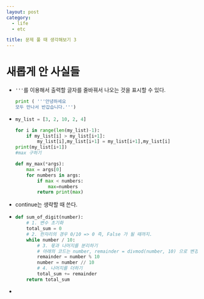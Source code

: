 ```yaml
---
layout: post
category: 
  - life
  - etc

title: 문제 풀 때 생각해보기 3
---
```


# 새롭게 안 사실들

- `'''`를 이용해서 출력할 글자를 줄바꿔서 나오는 것을 표시할 수 있다.

  ```python
  print ( '''안녕하세요
  모두 만나서 반갑습니다.''')
  ```

- ```python
  my_list = [3, 2, 10, 2, 4]
  
  for i in range(len(my_list)-1):
      if my_list[i] > my_list[i+1]:
          my_list[i],my_list[i+1] = my_list[i+1],my_list[i]
  print(my_list[i+1])
  #max 구하기
  
  def my_max(*args):
      max = args[0]
      for numbers in args:
          if max < numbers:
              max=numbers
          return print(max)
  ```
  
- continue는 생략할 때 쓴다.

- ```python
  def sum_of_digit(number):
      # 1. 변수 초기화
      total_sum = 0
      # 2. 한자리의 경우 0/10 => 0 즉, False 가 될 때까지.
      while number / 10:
          # 3. 몫과 나머지를 분리하기
          # 아래의 코드는 number, remainder = divmod(number, 10) 으로 변경 가능
          remainder = number % 10
          number = number // 10
          # 4. 나머지를 더하기
          total_sum += remainder
      return total_sum
  ```

- 

